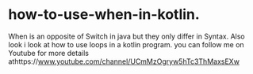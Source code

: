 # how-to-use-when-in-kotlin.
When is an opposite of Switch in java but they only differ in Syntax.
Also look i look at how to use loops in a kotlin program.
you can follow me on Youtube for more details athttps://www.youtube.com/channel/UCmMzOgryw5hTc3ThMaxsEXw
